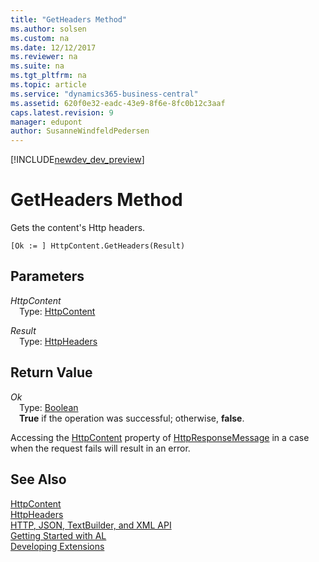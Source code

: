 ```yaml
---
title: "GetHeaders Method"
ms.author: solsen
ms.custom: na
ms.date: 12/12/2017
ms.reviewer: na
ms.suite: na
ms.tgt_pltfrm: na
ms.topic: article
ms.service: "dynamics365-business-central"
ms.assetid: 620f0e32-eadc-43e9-8f6e-8fc0b12c3aaf
caps.latest.revision: 9
manager: edupont
author: SusanneWindfeldPedersen
---
```


[!INCLUDE[newdev_dev_preview](../includes/newdev_dev_preview.md)]

# GetHeaders Method
Gets the content's Http headers.

```
[Ok := ] HttpContent.GetHeaders(Result)
```

## Parameters
*HttpContent*  
&emsp;Type: [HttpContent](httpcontent-class.md)

*Result*  
&emsp;Type: [HttpHeaders](httpheaders-class.md)

## Return Value
*Ok*  
&emsp;Type: [Boolean](../datatypes/devenv-boolean-data-type.md)  
&emsp;**True** if the operation was successful; otherwise, **false**.

Accessing the [HttpContent](httpcontent-class.md) property of [HttpResponseMessage](httpresponsemessage-class.md) in a case when the request fails will result in an error.

## See Also
[HttpContent](httpcontent-class.md)  
[HttpHeaders](httpheaders-class.md)  
[HTTP, JSON, TextBuilder, and XML API](../devenv-restapi-overview.md)  
[Getting Started with AL](../devenv-get-started.md)  
[Developing Extensions](../devenv-dev-overview.md)  
